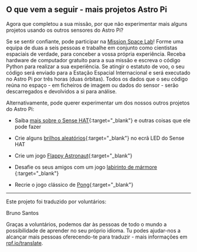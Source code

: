 ## O que vem a seguir - mais projetos Astro Pi 

Agora que completou a sua missão, por que não experimentar mais alguns projetos usando os outros sensores do Astro Pi?

Se se sentir confiante, pode participar na [Mission Space Lab](https://astro-pi.org/missions/space-lab/)! Forme uma equipa de duas a seis pessoas e trabalhe em conjunto como cientistas espaciais de verdade, para conceber a vossa própria experiência. Receba hardware de computador gratuito para a sua missão e escreva o código Python para realizar a sua experiência. Se atingir o estatuto de voo, o seu código será enviado para a Estação Espacial Internacional e será executado no Astro Pi por três horas (duas órbitas). Todos os dados que o seu código reúna no espaço - em ficheiros de imagem ou dados do sensor - serão descarregados e devolvidos a si para análise.

Alternativamente, pode querer experimentar um dos nossos outros projetos do Astro Pi:

+ Saiba [mais sobre o Sense HAT](https://projects.raspberrypi.org/pt-PT/projects/getting-started-with-the-sense-hat){:target="_blank"} e outras coisas que ele pode fazer

+ Crie alguns [brilhos aleatórios](https://projects.raspberrypi.org/pt-PT/projects/sense-hat-random-sparkles){:target="_blank"} no ecrã LED do Sense HAT

+ Crie um jogo [Flappy Astronaut](https://projects.raspberrypi.org/pt-PT/projects/flappy-astronaut){:target="_blank"}

+ Desafie os seus amigos com um jogo [labirinto de mármore ](https://projects.raspberrypi.org/pt-PT/projects/sense-hat-marble-maze){:target="_blank"}

+ Recrie o jogo clássico de [Pong](https://projects.raspberrypi.org/pt-PT/projects/sense-hat-pong){:target="_blank"}

***
Este projeto foi traduzido por voluntários:

Bruno Santos

Graças a voluntários, podemos dar às pessoas de todo o mundo a possibilidade de aprender no seu próprio idioma. Tu podes ajudar-nos a alcançar mais pessoas oferecendo-te para traduzir - mais informações em [rpf.io/translate](https://rpf.io/translate).

